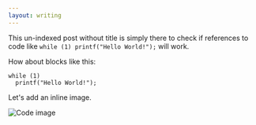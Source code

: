 ```yaml
---
layout: writing
---
```

This un-indexed post without title is simply there to check if references to code like `while (1) printf("Hello World!");` will work.

How about blocks like this:

```
while (1)
  printf("Hello World!");
```

Let's add an inline image.

![Code image](https://github.com/amitlan/amitlan.github.io/blob/master/writing/partprune.png?raw=true)
